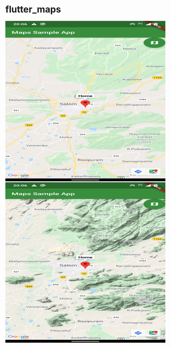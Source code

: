 # flutter_maps
<img src="https://github.com/arunramarumugam25/flutter_Googlemaps/blob/master/Screenshot_20200410-200603.png" width="500" height="500">
<img src="https://github.com/arunramarumugam25/flutter_Googlemaps/blob/master/Screenshot_20200410-200611.png" width="500" height="500">

